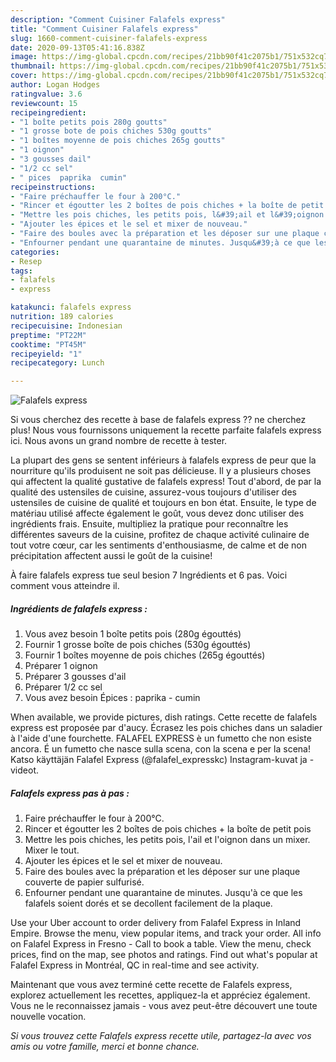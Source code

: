 ```yaml
---
description: "Comment Cuisiner Falafels express"
title: "Comment Cuisiner Falafels express"
slug: 1660-comment-cuisiner-falafels-express
date: 2020-09-13T05:41:16.838Z
image: https://img-global.cpcdn.com/recipes/21bb90f41c2075b1/751x532cq70/falafels-express-photo-principale-de-la-recette.jpg
thumbnail: https://img-global.cpcdn.com/recipes/21bb90f41c2075b1/751x532cq70/falafels-express-photo-principale-de-la-recette.jpg
cover: https://img-global.cpcdn.com/recipes/21bb90f41c2075b1/751x532cq70/falafels-express-photo-principale-de-la-recette.jpg
author: Logan Hodges
ratingvalue: 3.6
reviewcount: 15
recipeingredient:
- "1 boîte petits pois 280g goutts"
- "1 grosse bote de pois chiches 530g goutts"
- "1 boîtes moyenne de pois chiches 265g goutts"
- "1 oignon"
- "3 gousses dail"
- "1/2 cc sel"
- " pices  paprika  cumin"
recipeinstructions:
- "Faire préchauffer le four à 200°C."
- "Rincer et égoutter les 2 boîtes de pois chiches + la boîte de petit pois"
- "Mettre les pois chiches, les petits pois, l&#39;ail et l&#39;oignon dans un mixer. Mixer le tout."
- "Ajouter les épices et le sel et mixer de nouveau."
- "Faire des boules avec la préparation et les déposer sur une plaque couverte de papier sulfurisé."
- "Enfourner pendant une quarantaine de minutes. Jusqu&#39;à ce que les falafels soient dorés et se decollent facilement de la plaque."
categories:
- Resep
tags:
- falafels
- express

katakunci: falafels express 
nutrition: 189 calories
recipecuisine: Indonesian
preptime: "PT22M"
cooktime: "PT45M"
recipeyield: "1"
recipecategory: Lunch

---
```



![Falafels express](https://img-global.cpcdn.com/recipes/21bb90f41c2075b1/751x532cq70/falafels-express-photo-principale-de-la-recette.jpg)

Si vous cherchez des recette à base de falafels express ?? ne cherchez plus! Nous vous fournissons uniquement la recette parfaite falafels express ici. Nous avons un grand nombre de recette à tester.

La plupart des gens se sentent inférieurs à falafels express de peur que la nourriture qu'ils produisent ne soit pas délicieuse. Il y a plusieurs choses qui affectent la qualité gustative de falafels express! Tout d'abord, de par la qualité des ustensiles de cuisine, assurez-vous toujours d'utiliser des ustensiles de cuisine de qualité et toujours en bon état. Ensuite, le type de matériau utilisé affecte également le goût, vous devez donc utiliser des ingrédients frais. Ensuite, multipliez la pratique pour reconnaître les différentes saveurs de la cuisine, profitez de chaque activité culinaire de tout votre cœur, car les sentiments d'enthousiasme, de calme et de non précipitation affectent aussi le goût de la cuisine!

<!--inarticleads1-->

À faire falafels express tue seul besion 7 Ingrédients et 6 pas. Voici comment vous atteindre il.

##### Ingrédients de falafels express :

1. Vous avez besoin 1 boîte petits pois (280g égouttés)
1. Fournir 1 grosse boîte de pois chiches (530g égouttés)
1. Fournir 1 boîtes moyenne de pois chiches (265g égouttés)
1. Préparer 1 oignon
1. Préparer 3 gousses d&#39;ail
1. Préparer 1/2 cc sel
1. Vous avez besoin  Épices : paprika - cumin


When available, we provide pictures, dish ratings. Cette recette de falafels express est proposée par d&#39;aucy. Écrasez les pois chiches dans un saladier à l&#39;aide d&#39;une fourchette. FALAFEL EXPRESS è un fumetto che non esiste ancora. É un fumetto che nasce sulla scena, con la scena e per la scena! Katso käyttäjän Falafel Express (@falafel_expresskc) Instagram-kuvat ja -videot. 

<!--inarticleads2-->

##### Falafels express pas à pas :

1. Faire préchauffer le four à 200°C.
1. Rincer et égoutter les 2 boîtes de pois chiches + la boîte de petit pois
1. Mettre les pois chiches, les petits pois, l&#39;ail et l&#39;oignon dans un mixer. Mixer le tout.
1. Ajouter les épices et le sel et mixer de nouveau.
1. Faire des boules avec la préparation et les déposer sur une plaque couverte de papier sulfurisé.
1. Enfourner pendant une quarantaine de minutes. Jusqu&#39;à ce que les falafels soient dorés et se decollent facilement de la plaque.


Use your Uber account to order delivery from Falafel Express in Inland Empire. Browse the menu, view popular items, and track your order. All info on Falafel Express in Fresno - Call to book a table. View the menu, check prices, find on the map, see photos and ratings. Find out what&#39;s popular at Falafel Express in Montréal, QC in real-time and see activity. 

<!--inarticleads1-->

<p>
Maintenant que vous avez terminé cette recette de Falafels express, explorez actuellement les recettes, appliquez-la et appréciez également. Vous ne le reconnaissez jamais - vous avez peut-être découvert une toute nouvelle vocation.
</p>

<p>
<i>Si vous trouvez cette Falafels express recette utile, partagez-la avec vos amis ou votre famille, merci et bonne chance.</i>
</p>
